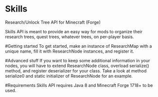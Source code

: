 # Skills
Research/Unlock Tree API for Minecraft (Forge)

Skills API is meant to provide an easy way for mods to organize their research trees, quest trees, whatever trees, on per-player basis.

#Getting started
To get started, make an instance of ResearchMap with a unique name, fill it with ResearchNode instances, and register it.

#Advanced stuff
If you want to keep some additional information in your nodes, you will have to extend ResearchNode class, overload serialize() method, and register deserializer for your class. Take a look at method serialize0 and static initializer of ResearchNode for an example.

#Requirements
Skills API requires Java 8 and Minecraft Forge 1718+ to be used.
